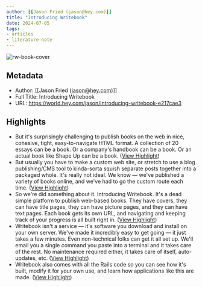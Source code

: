 ```yaml
---
author: [[Jason Fried (jason@hey.com)]]
title: "Introducing Writebook"
date: 2024-07-05
tags: 
- articles
- literature-note
---
```

![rw-book-cover](https://world.hey.com/jason/avatar-20200630203149000000-2745081)

## Metadata
- Author: [[Jason Fried (jason@hey.com)]]
- Full Title: Introducing Writebook
- URL: https://world.hey.com/jason/introducing-writebook-e217cae3

## Highlights
- But it's surprisingly challenging to publish books on the web in nice, cohesive, tight, easy-to-navigate HTML format. A collection of 20 essays can be a book. Or a company's handbook can be a book. Or an actual book like Shape Up can be a book. ([View Highlight](https://read.readwise.io/read/01j1zqpnwjnq3y87wz32q6pzmz))
- But usually you have to make a custom web site, or stretch to use a blog publishing/CMS tool to kinda-sorta squish separate posts together into a packaged whole. It's really not ideal. We know — we've published a variety of books online, and we've had to go the custom route each time. ([View Highlight](https://read.readwise.io/read/01j1zqpy426xgacktjwt3v7vrc))
- So we're did something about it. Introducing Writebook. It's a dead simple platform to publish web-based books. They have covers, they can have title pages, they can have picture pages, and they can have text pages. Each book gets its own URL, and navigating and keeping track of your progress is all built right in. ([View Highlight](https://read.readwise.io/read/01j1zqq360sgwtn9kv3sez98vn))
- Writebook isn't a service — it's software you download and install on your own server. We've made it incredibly easy to get going — it just takes a few minutes. Even non-technical folks can get it all set up. We'll email you a single command you paste into a terminal and it takes care of the rest. No maintenance required either, it takes care of itself, auto-updates, etc. ([View Highlight](https://read.readwise.io/read/01j1zqqk8fe2fd3hfsymrkwqa0))
- Writebook also comes with all the Rails code so you can see how it's built, modify it for your own use, and learn how applications like this are made. ([View Highlight](https://read.readwise.io/read/01j1zqqp8e66x40c8k334rprjh))
